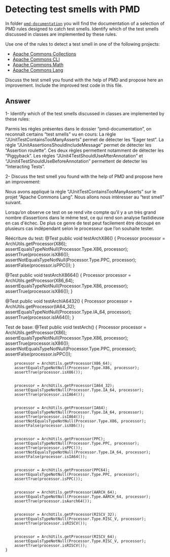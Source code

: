 # Detecting test smells with PMD

In folder [`pmd-documentation`](../pmd-documentation) you will find the documentation of a selection of PMD rules designed to catch test smells.
Identify which of the test smells discussed in classes are implemented by these rules.

Use one of the rules to detect a test smell in one of the following projects:

- [Apache Commons Collections](https://github.com/apache/commons-collections)
- [Apache Commons CLI](https://github.com/apache/commons-cli)
- [Apache Commons Math](https://github.com/apache/commons-math)
- [Apache Commons Lang](https://github.com/apache/commons-lang)

Discuss the test smell you found with the help of PMD and propose here an improvement.
Include the improved test code in this file.

## Answer
1- Identify which of the test smells discussed in classes are implemented by these rules:

Parmis les règles présentes dans le dossier “pmd-documentation”, on reconnaît certains “test smells” vu en cours:
La règle “JUnitTestContainsTooManyAsserts” permet de détecter les “Eager test”.
La règle “JUnitAssertionsShouldIncludeMessage” permet de détecter les “Assertion roulette”.
Ces deux règles permettent notamment de détecter les “Piggyback”.
Les règles “JUnit4TestShouldUseAfterAnnotation” et “JUnit4TestShouldUseBeforeAnnotation” permettent de detecter les “Interacting Tests”.


2- Discuss the test smell you found with the help of PMD and propose here an improvement:

Nous avons appliqué la règle “JUnitTestContainsTooManyAsserts” sur le projet “Apache Commons Lang”.
Nous allons nous intéresser au “test smell” suivant.
 

Lorsqu’on observe ce test on se rend vite compte qu’il y a un très grand nombre d’assertions dans le même test, ce qui rend son analyse fastidieuse en cas d'échec. De plus ce genre de test peut facilement être découpé en plusieurs cas indépendant selon le processeur que l’on souhaite tester.

Réécriture du test:
   @Test
    public void testArchX86() {
        Processor processor = ArchUtils.getProcessor(X86);
        assertEqualsTypeNotNull(Processor.Type.X86, processor);
        assertTrue(processor.isX86());
        assertNotEqualsTypeNotNull(Processor.Type.PPC, processor);
        assertFalse(processor.isPPC());
    }


   @Test
    public void testArchX8664() {
        Processor processor = ArchUtils.getProcessor(X86_64);
        assertEqualsTypeNotNull(Processor.Type.X86, processor);
        assertTrue(processor.isX86());
    }


   @Test
    public void testArchIA6432() {
        Processor processor = ArchUtils.getProcessor(IA64_32);
        assertEqualsTypeNotNull(Processor.Type.IA_64, processor);
        assertTrue(processor.isIA64());
    }

Test de base:
   @Test
    public void testArch() {
        Processor processor = ArchUtils.getProcessor(X86);
        assertEqualsTypeNotNull(Processor.Type.X86, processor);
        assertTrue(processor.isX86());
        assertNotEqualsTypeNotNull(Processor.Type.PPC, processor);
        assertFalse(processor.isPPC());


        processor = ArchUtils.getProcessor(X86_64);
        assertEqualsTypeNotNull(Processor.Type.X86, processor);
        assertTrue(processor.isX86());


        processor = ArchUtils.getProcessor(IA64_32);
        assertEqualsTypeNotNull(Processor.Type.IA_64, processor);
        assertTrue(processor.isIA64());


        processor = ArchUtils.getProcessor(IA64);
        assertEqualsTypeNotNull(Processor.Type.IA_64, processor);
        assertTrue(processor.isIA64());
        assertNotEqualsTypeNotNull(Processor.Type.X86, processor);
        assertFalse(processor.isX86());


        processor = ArchUtils.getProcessor(PPC);
        assertEqualsTypeNotNull(Processor.Type.PPC, processor);
        assertTrue(processor.isPPC());
        assertNotEqualsTypeNotNull(Processor.Type.IA_64, processor);
        assertFalse(processor.isIA64());


        processor = ArchUtils.getProcessor(PPC64);
        assertEqualsTypeNotNull(Processor.Type.PPC, processor);
        assertTrue(processor.isPPC());


        processor = ArchUtils.getProcessor(AARCH_64);
        assertEqualsTypeNotNull(Processor.Type.AARCH_64, processor);
        assertTrue(processor.isAarch64());


        processor = ArchUtils.getProcessor(RISCV_32);
        assertEqualsTypeNotNull(Processor.Type.RISC_V, processor);
        assertTrue(processor.isRISCV());


        processor = ArchUtils.getProcessor(RISCV_64);
        assertEqualsTypeNotNull(Processor.Type.RISC_V, processor);
        assertTrue(processor.isRISCV());
    }





